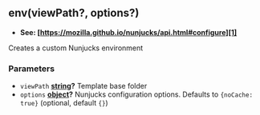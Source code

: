 <!-- Generated by documentation.js. Update this documentation by updating the source code. -->

## env(viewPath?, options?)

-   **See: [https://mozilla.github.io/nunjucks/api.html#configure][1]**

Creates a custom Nunjucks environment

### Parameters

-   `viewPath` **[string][2]?** Template base folder
-   `options` **[object][3]?** Nunjucks configuration options. Defaults to `{noCache: true}` (optional, default `{}`)

[1]: https://mozilla.github.io/nunjucks/api.html#configure

[2]: https://developer.mozilla.org/docs/Web/JavaScript/Reference/Global_Objects/String

[3]: https://developer.mozilla.org/docs/Web/JavaScript/Reference/Global_Objects/Object
